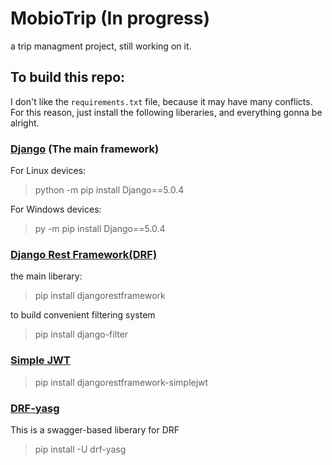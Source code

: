 # MobioTrip (In progress)
a trip managment project, still working on it.

## To build this repo:
I don't like the `requirements.txt` file, because it may have many conflicts.
For this reason, just install the following liberaries, and everything gonna be alright.

### [Django](https://www.djangoproject.com/)  (The main framework)
For Linux devices:
> python -m pip install Django==5.0.4

For Windows devices:
> py -m pip install Django==5.0.4

### [Django Rest Framework(DRF)](https://www.django-rest-framework.org/)
the main liberary:
> pip install djangorestframework

to build convenient filtering system
> pip install django-filter

### [Simple JWT](https://django-rest-framework-simplejwt.readthedocs.io/en/latest/)
> pip install djangorestframework-simplejwt

### [DRF-yasg](https://github.com/axnsan12/drf-yasg/) 
This is a swagger-based liberary for DRF 
> pip install -U drf-yasg

